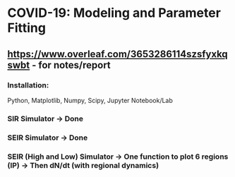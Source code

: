 # COVID-19: Modeling and Parameter Fitting
## https://www.overleaf.com/3653286114szsfyxkqswbt - for notes/report

### Installation:
Python, Matplotlib, Numpy, Scipy, Jupyter Notebook/Lab

### SIR Simulator -> Done
### SEIR Simulator -> Done
### SEIR (High and Low) Simulator -> One function to plot 6 regions (IP) -> Then dN/dt (with regional dynamics)

